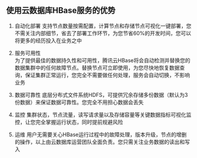 ##  使用云数据库HBase服务的优势

1)	自动化部署
支持节点数量按需配置，计算节点和存储节点可视化一键部署，您不需关注内部细节，省去了部署工作环节，为您节省60%的开发时间，您可以将更多的经历投入在业务之中

2)	服务可用性	
为了提供最佳的数据持久性和可用性，腾讯云HBase将会自动检测并替换您的数据集群中的任何故障节点。替换节点可立即使用，为您尽快地恢复数据查询，保证集群正常运行，您完全不需要做任何处理，服务会自动切换，不影响业务

3)	数据可靠性
底层分布式文件系统HDFS，可提供冗余存储多份数据（默认为3份数据）来保证数据可靠性。您完全不用担心数据会丢失

4)	监控
集群状态，节点流量，读写请求量以及存储容量等关键数据指标可视化监控，让您完全掌握运行状态，同时提前规避风险

5)	运维
用户无需要关心HBase运行过程中的故障处理，版本升级，节点的增删的操作，以上由云数据库运营团队全面负责。您只需关注业务数据的读出和写入
